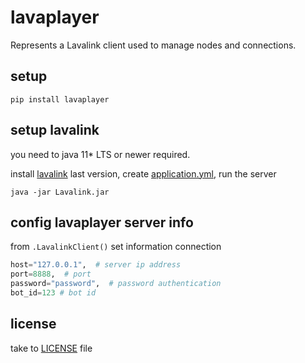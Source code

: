 # lavaplayer

Represents a Lavalink client used to manage nodes and connections.

## setup

```shell
pip install lavaplayer
```
## setup lavalink

you need to java 11* LTS or newer required.

install [lavalink](https://github.com/freyacodes/Lavalink/releases/download/3.4/Lavalink.jar) last version, create [application.yml](https://github.com/freyacodes/Lavalink/blob/master/LavalinkServer/application.yml.example), run the server
```shell
java -jar Lavalink.jar
```
## config lavaplayer server info

from `.LavalinkClient()` set information connection
```python
host="127.0.0.1",  # server ip address
port=8888,  # port
password="password",  # password authentication
bot_id=123 # bot id
```

## license
take to [LICENSE](./LICENSE) file
